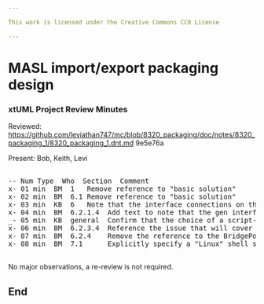 ```yaml
---

This work is licensed under the Creative Commons CC0 License

---
```


# MASL import/export packaging design
### xtUML Project Review Minutes

Reviewed: https://github.com/leviathan747/mc/blob/8320_packaging/doc/notes/8320_packaging_1/8320_packaging_1.dnt.md  9e5e76a
      
Present: Bob, Keith, Levi     

<pre>

-- Num Type  Who  Section  Comment
x- 01 min  BM  1   Remove reference to "basic solution"
x- 02 min  BM  6.1 Remove reference to "basic solution"
x- 03 min  KB  6   Note that the interface connections on the diagrams represent conceptual flows and not an actual xtUML message passing between the components
x- 04 min  BM  6.2.1.4  Add text to note that the gen interface is our entry point for future enhancements to do operations on the masl in-memory data
_- 05 min  KB  general  Confirm that the choice of a script-based approach will work in the customer environment
x- 06 min  BM  6.2.3.4  Reference the issue that will cover this statement
x- 07 min  BM  6.2.4    Remove the reference to the BridgePoint CLI
x- 08 min  BM  7.1      Explicitly specify a "Linux" shell script

</pre>
   
No major observations, a re-review is not required.


End
---

